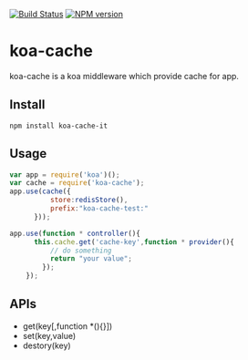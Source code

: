 
[![Build Status](https://travis-ci.org/hxshandle/koa-cache.svg?branch=master)](https://travis-ci.org/hxshandle/koa-cache)
[![NPM version][npm-image]][npm-url]

# koa-cache
koa-cache is a koa middleware which provide cache for app.

## Install
```
npm install koa-cache-it

```


## Usage 

``` JavaScript
var app = require('koa')();
var cache = require('koa-cache');
app.use(cache({
          store:redisStore(),
          prefix:"koa-cache-test:"
      }));

app.use(function * controller(){
      this.cache.get('cache-key',function * provider(){
          // do something
          return "your value";
        });
    });
```

## APIs

  * get(key[,function *(){}])
  * set(key,value)
  * destory(key)


[npm-image]: https://img.shields.io/npm/v/koa.svg?style=flat-square
[npm-url]: https://www.npmjs.com/package/koa-cache-it
